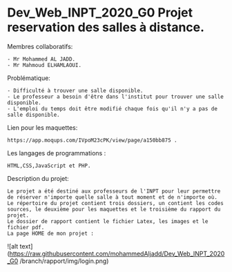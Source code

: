 # Dev_Web_INPT_2020_G0 Projet reservation des salles à distance.

Membres collaboratifs:

    - Mr Mohammed AL JADD.
    - Mr Mahmoud ELHAMLAOUI.

Problématique:
 
    - Difficulté à trouver une salle disponible.
    - Le professeur a besoin d'être dans l'institut pour trouver une salle disponible.
    - L'emploi du temps doit être modifié chaque fois qu'il n'y a pas de salle disponible.
  
Lien pour les maquettes:

    https://app.moqups.com/IVpoM23cPK/view/page/a150bb875 .

Les langages de programmations : 
    
    HTML,CSS,JavaScript et PHP.

Description du projet:

    Le projet a été destiné aux professeurs de l'INPT pour leur permettre de réserver n'importe quelle salle à tout moment et de n'importe où.
    Le répertoire du projet contient trois dossiers, un contient les codes sources, le deuxième pour les maquettes et le troisième du rapport du projet.
    Le dossier de rapport contient le fichier Latex, les images et le fichier pdf.
    La page HOME de mon projet :
   
   ![alt text](https://raw.githubusercontent.com/mohammedAljadd/Dev_Web_INPT_2020_G0
/branch/rapport/img/login.png)
